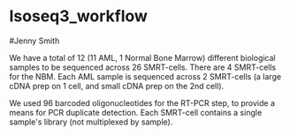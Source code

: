 # Isoseq3_workflow

#Jenny Smith



We have a total of 12 (11 AML, 1 Normal Bone Marrow) different biological samples to be sequenced across 26 SMRT-cells.  There are 4 SMRT-cells for the NBM.  Each AML sample is sequenced across 2 SMRT-cells (a large cDNA prep on 1 cell, and small cDNA prep on the 2nd cell).

We used 96 barcoded oligonucleotides for the RT-PCR step, to provide a means for PCR duplicate detection. Each SMRT-cell contains a single sample's library (not multiplexed by sample).
